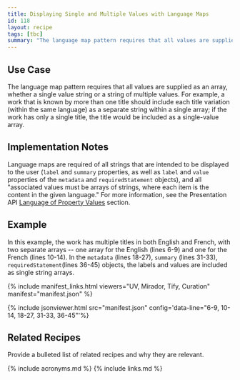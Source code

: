 ```yaml
---
title: Displaying Single and Multiple Values with Language Maps
id: 118
layout: recipe
tags: [tbc]
summary: "The language map pattern requires that all values are supplied as an array, whether a single value string or a string of multiple values."
---
```


## Use Case

The language map pattern requires that all values are supplied as an array, whether a single value string or a string of multiple values. For example, a work that is known by more than one title should include each title variation (within the same language) as a separate string within a single array; if the work has only a single title, the title would be included as a single-value array.

## Implementation Notes

Language maps are required of all strings that are intended to be displayed to the user (`label` and `summary` properties, as well as `label` and `value` properties of the `metadata` and `requiredStatement` objects), and all "associated values must be arrays of strings, where each item is the content in the given language." For more information, see the Presentation API
[Language of Property Values](https://iiif.io/api/presentation/3.0/#44-language-of-property-values) section.

## Example

In this example, the work has multiple titles in both English and French, with two separate arrays -- one array for the English (lines 6-9) and one for the French (lines 10-14). In the `metadata` (lines 18-27), `summary` (lines 31-33), `requiredStatement`(lines 36-45) objects, the labels and values are included as single string arrays.

{% include manifest_links.html viewers="UV, Mirador, Tify, Curation" manifest="manifest.json" %}

{% include jsonviewer.html src="manifest.json" config='data-line="6-9, 10-14, 18-27, 31-33, 36-45"'%}

## Related Recipes

Provide a bulleted list of related recipes and why they are relevant.

{% include acronyms.md %}
{% include links.md %}
